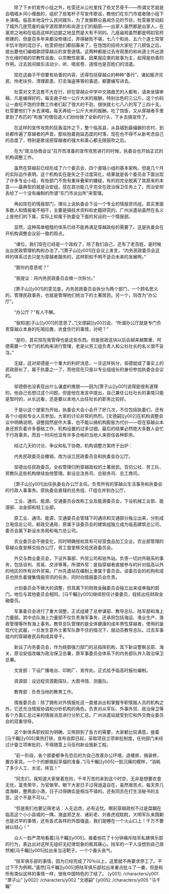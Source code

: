 　　除了下乡的宣传小组之外，杜雯还从公社里找了些文艺骨干——所谓文艺就是会唱唱乡间小俚曲的，组织了些笔杆子写宣传歌谣，教他们在东门市或者随小组下乡演唱。临高本地没什么民间娱乐，为了发掘群众喜闻乐见的节目，杜雯甚至动起了城外几座荒废的庙宇道观里的和尚道士们的脑筋——出家人虽然都是出家人，在富庶之地和在临高这样的边鄙之地显然是大有不同的。几座庙观虽然都是明初官府修建的，但是百多年来都没修缮过，弄得破败不堪，七八个和尚，五六个道士常常半饥半饱的混日子。杜雯把他们都招募来了，在饱饱的招待大家吃了几顿饭之后，提出要他们编唱歌颂穿越众的宣卷道情。这两种都是过去寺观里的和尚道士外出游方化缘时唱的宗教性谣曲，以宗教性故事，因果报应类的故事为主，起得是劝善的作用。过去民间娱乐活动少，听、唱宣卷、道情也是百姓们的消遣。

　　现在这曲子不但要有劝善的内容，还得包括穿越众的种种“善行”，诸如赈济灾民、怜老扶穷、清理匪患、打击海盗等等的事迹，都要编写进去。

　　杜雯对文艺这套不大在行，好在穿越众中学中文搞曲艺的人都有，请来坐镇审稿，凡是编得好的，每支曲子给一公斤大米的报酬，特别出色的三公斤。这个价码让一直吃不饱的宗教工作者们起了很大的干劲，很快就七七八八的写了三四十支。杜雯要他们下乡去演唱，每天再给一公斤大米的报酬。吃了饱饭，又从穿越者手里拿到了布匹的“布施”的僧侣道人们纷纷做了全新的行头，下乡去搞宣传了。

　　在这样的宣传攻势的狂轰滥炸之下，整个临高县，从县城到最偏僻的农村，到处都传遍了穿越者的声音。那些抱着拖延态度的村落，现在也不得不从新考虑自己的态度了，特别是歌谣把穿越者的强大和善心都无限鼓吹之后。

　　在为“政治协商会议”召开而准备的宣传攻势进行的时候，执委会也开始正式的机构调整工作。

　　虽然在穿越前已经形成了六个委员会，四个直辖小组的基本架构，但是几个月的实际运作表明。这个机构实在是失之于过度简化，结果就是各个委员会下面出现了许多专业小组，有些部门不免有重床叠架的嫌疑，有的则完全脱离了其原来的本意——最典型的就是治安组，现在其功能几乎完全在政治保卫任务上了。而治安却丢给了一个没有编制的所谓“东门市派出所”来管理。

　　再如现在的情报部门，理论上说执委会下设一个专业的情报资讯组，其实里面多数人和情报毫不相干，主要是搞技术资料和史籍研究的。广州派遣站虽然在名义上是他们的下属，实际上却属于执委会下面的另设的一个情报部。

　　显然，这种简单粗糙的体系已经不能再满足穿越政权的需要了。这是执委会在开机构调整会议前一致的观点。

　　“诸位，我们现在已经是一个政权了，除了我们自己，还有了老百姓，是时候出台民政管理机构和办法了。”[萧子山][y001]在会议上发言，“内务民政委员会这样的体系过去只是为穿越者服务的，这样职权不明不适合未来的发展啊。”

　　“那你的意思呢？”

　　“我提议：将内务民政委员会做一次拆分。”

　　[萧子山][y001]的意见是，内务民政委员会拆分为两个部门，一个顾名思义的，管理民政事务，也就是管理他们统治下的土著居民。另一个，则改为“办公厅”。

　　“办公厅？”有人不解。

　　“我知道[子山][y001]的意思了。”[文德嗣][y002]说，“所谓办公厅就是专门负责穿越众本身的吃喝拉撒，衣食住行的事情，对吧？”

　　“是的，其实现在我管得也是这些东西。但是民政这块以后会越来越繁重，阿德需要一个专门的机构来进行管理，老是以劳工组负责人和公社社长的名义很不妥当。”

　　无疑，这对邬德是一个重大的利好消息，一旦这样拆分，邬德就成了事实上的民政部长了，属于执委之一了，而他现在只是以专业组组长的身份参加执委会会议的。

　　邬德倒也没表现出什么谦虚的推脱——因为[萧子山][y001]说得是很有道理的，他自己也想过这个问题。但是他在发言中提出，自己兼任公社社长的事情只能是暂时的，从长远看，还是要以本地人出任社长的职务比较好。

　　于是以这个提案为开始，执委会大会小会开了好几次，不仅包括执委们，还有各个小组和专业人员参加，大家的讨论非常的热烈。[文德嗣][y002]在机构调整会议中明确说明，调整固然是件大事，也不能以搞机构膨胀为代价——现在穿越众本身还担负着许多基础工作，机构设置的过多过细，最后的结果必然绝大多数人会忙于行政事务。而且一时间也没有许多合格的当地人来担任各种职务。

　　经过几天的讨论、争议和私下协商，机构调整方案终于出炉：

　　内务民政委员会撤销，改为设立民政委员会和执委会办公厅。

　　邬德出任民政委员，全权管理归附穿越政权的土著居民。百仞公社、劳工队、劳教队这些机构继续由他管理。新设总法务司、总税务司、总工商司。

　　[萧子山][y001]出任执委会办公厅主任。负责所有的穿越众生活事务和执委会的行政人事事务。原执委会直辖的总务组、IT组合并到办公厅。

　　工业、通讯、能源、交通委员会改称工业及能源委员会，下设机械工业部、能源部、冶金部和轻工业部。

　　原工业、通讯、能源、交通委员会管辖下的通讯和交通部分独立出来，分别成立电信总公司，邮政交通局，原属于该委员会的建筑组独立成为临高建筑总公司。委员会属下新设水务局和电力总公司。

　　农业委员会不做变化，同时明确授权其有可经营食品加工企业。农业部管理的穿越众食堂移交给办公厅，劳工食堂移交给民政委员会。

　　外交与商业委员会，下设外事部、外贸公司和驻外站。负责一切对外联系的事务，包括谈判、贸易、交涉等等。所谓外贸：是指穿越者直接参与的针对临高以外的地区的所有对外贸易。广州先遣站在编制上隶属于委员会。该委员会的机构和成员也担负着搜集情报资讯的任务，同时向情报委员会负责。

　　计划委员会不做大的调整，但其属下的财政金融委员会独立出来成单独的部门。地位与其他委员会相同。[马千瞩][y005]继续担任计委委员，程栋出任财政金融委员。

　　军事委员会进行了重大调整，正式组建了总参谋部、教导总队、陆军部和海上力量部。其中总队海上力量部不仅负责海军事务，还承担包括海运、渔业生产、渔政管理等所有海上事务。教导总队管理的是全体健康的成年男性穿越者，使用的是现代化武器，一旦发生意外土著军队靠不住的情况下，就动员教导总队。过去军事组内的穿越者民兵构成其骨干。

　　新设了内务委员会，作为统御强力部门的总指挥机构，其下新设警察总部、海关，原治安组改编为政治保卫总署，原军事委员会体系下的内务部队并入政治保卫总署。

　　文宣部：下设广播电台、印刷厂、宣传处。正式给予临高时报社编制。

　　资源部：设远程资源勘探队、大图书馆、测量队。

　　教育部：负责当地的教育工作。

　　情报委员会：除了拥有对外情报处这一直接派出和掌握专职情报人员的机构之外，它还充当情报协调和分析机构的角色。负责对从军队、外事外贸、政治保卫等各个方面汇总过来的情报消息进行分析汇总。广州派遣站就受到它和外交商业委员会的双重领导。

　　这个新体系职权较为明确，又照顾到了各方的需要，大家都比较满意。接着[马千瞩][y005]乘热打铁，宣布自即日起，采取项目立项审批制度，任何部门未经过计委立项审批的，不得随意上马任何新设施新工程。

　　“前一阶段，各个部委都争先恐后的为自己改善办公环境，造楼房，搞装修，置办家具。一个个的都做起享福的准备，”[马千瞩][y005]一脸沉痛的模样，“消耗了多少人工、水泥、砖瓦！”

　　“同志们，我知道大家冒着危险，千辛万苦的来到这个时空，无非是想要衣食无忧，富贵荣华，为官做宰。眼下大家日子过得逍遥自在，虽然艰苦点，每天弄几盘海鲜，整两盅小酒，日子过得确实是相当不错的。还有同志在打生活秘书的主意。这个不是不可以。”

　　“但是我们也要记得老话：人无远虑，必有近忧。眼前穿越政权不过是盘踞在临高这个小小县城的一隅，海盗郑芝龙、诸彩老、刘香虎视眈眈，大明军队来围剿也是迟早的事情，还有各式各样的外国强盗，我们是睡在一个火山口上！千万不要掉以轻心！”

　　众人一脸严肃地看着[马千瞩][y005]。接着他花了十分钟痛斥陆军私建俱乐部的行为，表达出对这样无组织无纪律现象的极其痛心。陆军的一干人没想到自己居然被[马千瞩][y005]拉出来当活靶子。一个个垂头丧气。

　　“陆军俱乐部的事情，因为已经完成了70％以上，这里就不再要求停工了。不过下不为例啊。”虽然[马千瞩][y005]把陆军俱乐部拉出来重点批斗了一番，但是和所有类似这样的事情一样，很有中国特色的了结了。
[y001]: /characters/y001 "萧子山"
[y002]: /characters/y002 "文德嗣"
[y005]: /characters/y005 "马千瞩"
